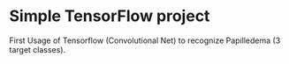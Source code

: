 # Simple TensorFlow project

First Usage of Tensorflow (Convolutional Net) to recognize Papilledema (3 target classes). 



